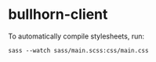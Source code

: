 bullhorn-client
===============

To automatically compile stylesheets, run:
```
sass --watch sass/main.scss:css/main.css
```